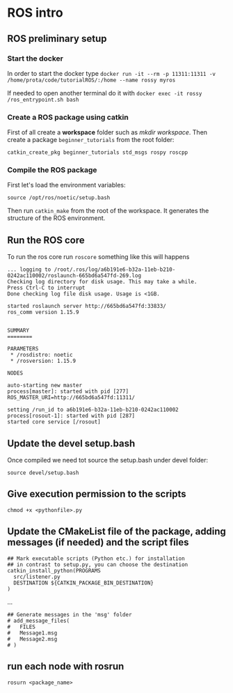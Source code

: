 # ROS intro

## ROS preliminary setup

### Start the docker
In order to start the docker type ```docker run -it --rm -p 11311:11311 -v /home/prota/code/tutorialROS/:/home --name rossy myros```

If needed to open another terminal do it with ```docker exec -it rossy /ros_entrypoint.sh bash```

### Create a ROS package using catkin

First of all create a **workspace** folder such as *mkdir workspace*. Then create a package ```beginner_tutorials``` from the root folder:

```catkin_create_pkg beginner_tutorials std_msgs rospy roscpp```
 
### Compile the ROS package

First let's load the environment variables:

```source /opt/ros/noetic/setup.bash```

Then run ```catkin_make``` from the root of the workspace. It generates the structure of the ROS environment.

## Run the ROS core

To run the ros core run ```roscore``` something like this will happens


```
... logging to /root/.ros/log/a6b191e6-b32a-11eb-b210-0242ac110002/roslaunch-665bd6a547fd-269.log
Checking log directory for disk usage. This may take a while.
Press Ctrl-C to interrupt
Done checking log file disk usage. Usage is <1GB.

started roslaunch server http://665bd6a547fd:33833/
ros_comm version 1.15.9


SUMMARY
========

PARAMETERS
 * /rosdistro: noetic
 * /rosversion: 1.15.9

NODES

auto-starting new master
process[master]: started with pid [277]
ROS_MASTER_URI=http://665bd6a547fd:11311/

setting /run_id to a6b191e6-b32a-11eb-b210-0242ac110002
process[rosout-1]: started with pid [287]
started core service [/rosout]
```

## Update the devel setup.bash

Once compiled we need tot source the setup.bash under devel folder:

```source devel/setup.bash```

## Give execution permission to the scripts

```chmod +x <pythonfile>.py```

## Update the CMakeList file of the package, adding messages (if needed) and the script files

```
## Mark executable scripts (Python etc.) for installation
## in contrast to setup.py, you can choose the destination
catkin_install_python(PROGRAMS
  src/listener.py
  DESTINATION ${CATKIN_PACKAGE_BIN_DESTINATION}
)
```
...
```
## Generate messages in the 'msg' folder
# add_message_files(
#   FILES
#   Message1.msg
#   Message2.msg
# )
```

## run each node with rosrun

```rosurn <package_name>```
